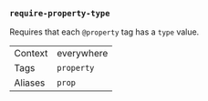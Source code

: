 ### `require-property-type`

Requires that each `@property` tag has a `type` value.

|||
|---|---|
|Context|everywhere|
|Tags|`property`|
|Aliases|`prop`|

<!-- assertions requirePropertyType -->
